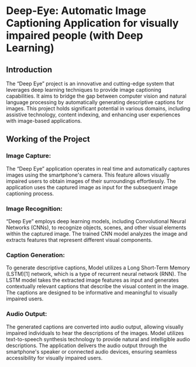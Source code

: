 # Deep-Eye: Automatic Image Captioning Application for visually impaired people (with Deep Learning)
## Introduction
The “Deep Eye” project is an innovative and cutting-edge system that leverages deep
learning techniques to provide image captioning capabilities. It aims to bridge the gap
between computer vision and natural language processing by automatically generating
descriptive captions for images. This project holds significant potential in various domains,
including assistive technology, content indexing, and enhancing user experiences with
image-based applications.

## Working of the Project
### Image Capture:
The “Deep Eye” application operates in real time and automatically captures images using
the smartphone's camera. This feature allows visually impaired users to obtain images of
their surroundings effortlessly. The application uses the captured image as input for the
subsequent image captioning process.
### Image Recognition:
“Deep Eye” employs deep learning models, including Convolutional Neural Networks
(CNNs), to recognize objects, scenes, and other visual elements within the captured image.
The trained CNN model analyzes the image and extracts features that represent different
visual components.
### Caption Generation:
To generate descriptive captions, Model utilizes a Long Short-Term Memory (LSTM)[1]
network, which is a type of recurrent neural network (RNN). The LSTM model takes the
extracted image features as input and generates contextually relevant captions that describe
the visual content in the image. The captions are designed to be informative and meaningful
to visually impaired users.
### Audio Output:
The generated captions are converted into audio output, allowing visually impaired
individuals to hear the descriptions of the images. Model utilizes text-to-speech synthesis
technology to provide natural and intelligible audio descriptions. The application delivers
the audio output through the smartphone's speaker or connected audio devices, ensuring
seamless accessibility for visually impaired users.
